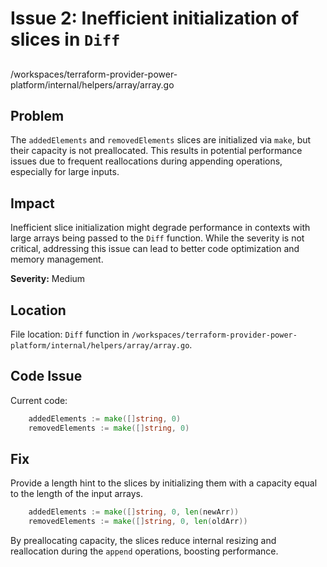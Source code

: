 # Issue 2: Inefficient initialization of slices in `Diff`

##

/workspaces/terraform-provider-power-platform/internal/helpers/array/array.go

## Problem

The `addedElements` and `removedElements` slices are initialized via `make`, but their capacity is not preallocated. This results in potential performance issues due to frequent reallocations during appending operations, especially for large inputs.

## Impact

Inefficient slice initialization might degrade performance in contexts with large arrays being passed to the `Diff` function. While the severity is not critical, addressing this issue can lead to better code optimization and memory management.

**Severity:** Medium

## Location

File location: `Diff` function in `/workspaces/terraform-provider-power-platform/internal/helpers/array/array.go`.

## Code Issue

Current code:

```go
	addedElements := make([]string, 0)
	removedElements := make([]string, 0)
```

## Fix

Provide a length hint to the slices by initializing them with a capacity equal to the length of the input arrays.

```go
	addedElements := make([]string, 0, len(newArr))
	removedElements := make([]string, 0, len(oldArr))
```

By preallocating capacity, the slices reduce internal resizing and reallocation during the `append` operations, boosting performance.
